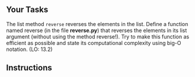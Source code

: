 ## Your Tasks

The list method `reverse` reverses the elements in the list. Define a function named reverse (in the file **reverse.py**) that reverses the elements in its list argument (without using the method reverse!). Try to make this function as efficient as possible and state its computational complexity using big-O notation. (LO: 13.2)

## Instructions
